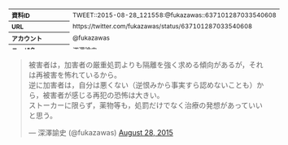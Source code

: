 <table style="font-size: 9pt; width: 610px; margin-bottom: 20px; height: 80px;">
<tbody>
    <tr>
        <th align=left>資料ID</th>
        <td align=left>TWEET::2015-08-28_121558:@fukazawas::637101287033540608</td>
    </tr>
    <tr>
        <th align=left>URL</th>
        <td align=left>https://twitter.com/fukazawas/status/637101287033540608</td>
    </tr>
    <tr>
        <th align=left>アカウント</th>
        <td align=left>@fukazawas</td>
    </tr>
    <tr>
        <th align=left>ユーザ名</th>
        <td align=left>深澤諭史</td>
    </tr>
    <tr>
        <th align=left>ツイートの記録日時</th>
        <td align=left>created_at 2022-08-24_0949</td>
    </tr>
</tbody>
</table>
<blockquote class="twitter-tweet" data-width="450"  data-lang="ja"><p lang="ja" dir="ltr">被害者は，加害者の厳重処罰よりも隔離を強く求める傾向があるが，それは再被害を怖れているから。<br>逆に加害者は，自分は悪くない（逆恨みから事実すら認めないことも）から，被害者が感じる再犯の恐怖は大きい。<br>ストーカーに限らず，薬物等も，処罰だけでなく治療の発想があっていいと思う。</p>&mdash; 深澤諭史 (@fukazawas) <a href="https://twitter.com/fukazawas/status/637101287033540608?ref_src=twsrc%5Etfw">August 28, 2015</a></blockquote>
<script async src="https://platform.twitter.com/widgets.js" charset="utf-8"></script>


